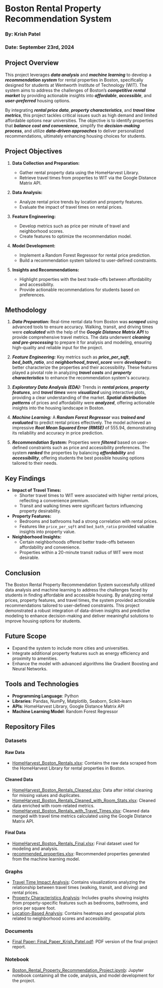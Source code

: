 # Boston Rental Property Recommendation System
### By: Krish Patel
### Date: September 23rd, 2024

## Project Overview
This project leverages ***data analysis*** and ***machine learning*** to develop a ***recommendation system*** for rental properties in Boston, specifically designed for students at Wentworth Institute of Technology (WIT). The system aims to address the challenges of Boston’s ***competitive rental market*** by providing actionable insights into ***affordable***, ***accessible***, and ***user-preferred*** housing options.

By integrating ***rental price data***, ***property characteristics***, and ***travel time metrics***, this project tackles critical issues such as high demand and limited affordable options near universities. The objective is to identify properties that ***balance cost and convenience***, simplify the ***decision-making process***, and utilize ***data-driven approaches*** to deliver personalized recommendations, ultimately enhancing housing choices for students.

## Project Objectives
1. **Data Collection and Preparation:**
   - Gather rental property data using the HomeHarvest Library.
   - Retrieve travel times from properties to WIT via the Google Distance Matrix API.

2. **Data Analysis:**
   - Analyze rental price trends by location and property features.
   - Evaluate the impact of travel times on rental prices.

3. **Feature Engineering:**
   - Develop metrics such as price per minute of travel and neighborhood scores.
   - Create features to optimize the recommendation model.

4. **Model Development:**
   - Implement a Random Forest Regressor for rental price prediction.
   - Build a recommendation system tailored to user-defined constraints.

5. **Insights and Recommendations:**
   - Highlight properties with the best trade-offs between affordability and accessibility.
   - Provide actionable recommendations for students based on preferences.
  
## Methodology
1. **_Data Preparation:_** Real-time rental data from Boston was **_scraped_** using advanced tools to ensure accuracy. Walking, transit, and driving times were **_calculated_** with the help of the **_Google Distance Matrix API_** to provide comprehensive travel metrics. The data underwent **_cleaning and pre-processing_** to prepare it for analysis and modeling, ensuring high-quality and reliable input for the project.

2. **_Feature Engineering:_** Key metrics such as **_price_per_sqft_**, **_bed_bath_ratio_**, and **_neighborhood_travel_score_** were **_developed_** to better characterize the properties and their accessibility. These features played a pivotal role in analyzing **_travel costs_** and **_property characteristics_** to enhance the recommendation system's accuracy.

3. **_Exploratory Data Analysis (EDA):_**  Trends in **_rental prices_**, **_property features_**, and **_travel times_** were **_visualized_** using interactive plots, providing a clear understanding of the market. **_Spatial distribution patterns_** of prices and affordability were **_analyzed_**, offering actionable insights into the housing landscape in Boston.

4. **_Machine Learning:_** A **_Random Forest Regressor_** was **_trained and evaluated_** to predict rental prices effectively. The model achieved an impressive **_Root Mean Squared Error (RMSE)_** of 555.94, demonstrating its reliability and accuracy in price prediction.

5. **_Recommendation System:_** Properties were **_filtered_** based on user-defined constraints such as price and accessibility preferences. The system **_ranked_** the properties by balancing **_affordability_** and **_accessibility_**, offering students the best possible housing options tailored to their needs.

## Key Findings
- **Impact of Travel Times:**
  - Shorter travel times to WIT were associated with higher rental prices, reflecting a convenience premium.
  - Transit and walking times were significant factors influencing property desirability.
- **Property Features:**
  - Bedrooms and bathrooms had a strong correlation with rental prices.
  - Features like `price_per_sqft` and `bed_bath_ratio` provided valuable insights into property value.
- **Neighborhood Insights:**
  - Certain neighborhoods offered better trade-offs between affordability and convenience.
  - Properties within a 20-minute transit radius of WIT were most desirable.
 
 ## Conclusion
The Boston Rental Property Recommendation System successfully utilized data analysis and machine learning to address the challenges faced by students in finding affordable and accessible housing. By analyzing rental prices, property features, and travel times, the system provided actionable recommendations tailored to user-defined constraints. This project demonstrated a robust integration of data-driven insights and predictive modeling to enhance decision-making and deliver meaningful solutions to improve housing options for students.

## Future Scope
- Expand the system to include more cities and universities.
- Integrate additional property features such as energy efficiency and proximity to amenities.
- Enhance the model with advanced algorithms like Gradient Boosting and Neural Networks.

## Tools and Technologies
- **Programming Language**: Python
- **Libraries**: Pandas, NumPy, Matplotlib, Seaborn, Scikit-learn
- **APIs**: HomeHarvest Library, Google Distance Matrix API
- **Machine Learning Model**: Random Forest Regressor

## Repository Files

### Datasets

#### Raw Data
- [HomeHarvest_Boston_Rentals.xlsx](https://github.com/patelk1833/Boston-Rental-Property-Recommendation-System/tree/main/datasets/raw): Contains the raw data scraped from the HomeHarvest Library for rental properties in Boston.

#### Cleaned Data
- [HomeHarvest_Boston_Rentals_Cleaned.xlsx](https://github.com/patelk1833/Boston-Rental-Property-Recommendation-System/tree/main/datasets/cleaned): Data after initial cleaning for missing values and duplicates.
- [HomeHarvest_Boston_Rentals_Cleaned_with_Room_Stats.xlsx](https://github.com/patelk1833/Boston-Rental-Property-Recommendation-System/tree/main/datasets/cleaned): Cleaned data enriched with room-related metrics.
- [HomeHarvest_Boston_Rentals_with_Travel_Times.xlsx](https://github.com/patelk1833/Boston-Rental-Property-Recommendation-System/tree/main/datasets/cleaned): Cleaned data merged with travel time metrics calculated using the Google Distance Matrix API.

#### Final Data
- [HomeHarvest_Boston_Rentals_Final.xlsx](https://github.com/patelk1833/Boston-Rental-Property-Recommendation-System/tree/main/datasets/final): Final dataset used for modeling and analysis.
- [recommended_properties.xlsx](https://github.com/patelk1833/Boston-Rental-Property-Recommendation-System/tree/main/datasets/final): Recommended properties generated from the machine learning model.

### Graphs
- [Travel Time Impact Analysis](https://github.com/patelk1833/Boston-Rental-Property-Recommendation-System/tree/main/graphs): Contains visualizations analyzing the relationship between travel times (walking, transit, and driving) and rental prices.
- [Property Characteristics Analysis](https://github.com/patelk1833/Boston-Rental-Property-Recommendation-System/tree/main/graphs): Includes graphs showing insights from property-specific features such as bedrooms, bathrooms, and price per square foot.
- [Location-Based Analysis](https://github.com/patelk1833/Boston-Rental-Property-Recommendation-System/tree/main/graphs): Contains heatmaps and geospatial plots related to neighborhood scores and accessibility.

### Documents
- [Final Paper: Final_Paper_Krish_Patel.pdf](https://github.com/patelk1833/Boston-Rental-Property-Recommendation-System/blob/main/documents/Final%20Paper_Krish%20Patel.pdf): PDF version of the final project report.

### Notebook
- [Boston_Rental_Property_Recommendation_Project.ipynb](https://github.com/patelk1833/Boston-Rental-Property-Recommendation-System/blob/main/notebook/Boston_Rental_Property_Recommendation_Project.ipynb): Jupyter notebook containing all the code, analysis, and model development for the project.







